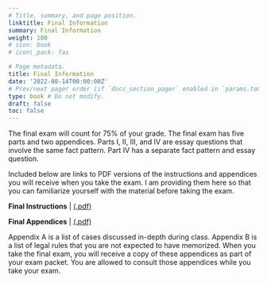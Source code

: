 ```yaml
---
# Title, summary, and page position.
linktitle: Final Information
summary: Final Information
weight: 180
# icon: book
# icon\_pack: fas

# Page metadata.
title: Final Information
date: '2022-08-14T00:00:00Z'
# Prev/next pager order (if `docs_section_pager` enabled in `params.toml`)
type: book # Do not modify.
draft: false
toc: false
---
```



The final exam will count for 75% of your grade. The final exam has five parts and two appendices. Parts I, II, III, and IV are essay questions that involve the same fact pattern. Part IV has a separate fact pattern and essay question. 

Included below are links to PDF versions of the instructions and appendices you will receive when you take the exam. I am providing them here so that you can familiarize yourself with the material before taking the exam.

**Final Instructions** | [(.pdf)](/../../torts-material2023/final/instructions_torts_final_sp24.pdf) 


**Final Appendices** | [(.pdf)](/../../torts-material/appendices_torts_final_sp24.pdf) 

Appendix A is a list of cases discussed in-depth during class. Appendix B is a list of legal rules that you are not expected to have memorized. When you take the final exam, you will receive a copy of these appendices as part of your exam packet. You are allowed to consult those appendices while you take your exam.
